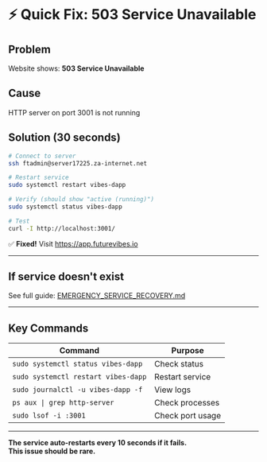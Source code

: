 # ⚡ Quick Fix: 503 Service Unavailable

## Problem
Website shows: **503 Service Unavailable**

## Cause
HTTP server on port 3001 is not running

## Solution (30 seconds)

```bash
# Connect to server
ssh ftadmin@server17225.za-internet.net

# Restart service
sudo systemctl restart vibes-dapp

# Verify (should show "active (running)")
sudo systemctl status vibes-dapp

# Test
curl -I http://localhost:3001/
```

✅ **Fixed!** Visit https://app.futurevibes.io

---

## If service doesn't exist

See full guide: [EMERGENCY_SERVICE_RECOVERY.md](./EMERGENCY_SERVICE_RECOVERY.md)

---

## Key Commands

| Command | Purpose |
|---------|---------|
| `sudo systemctl status vibes-dapp` | Check status |
| `sudo systemctl restart vibes-dapp` | Restart service |
| `sudo journalctl -u vibes-dapp -f` | View logs |
| `ps aux \| grep http-server` | Check processes |
| `sudo lsof -i :3001` | Check port usage |

---

**The service auto-restarts every 10 seconds if it fails.**  
**This issue should be rare.**

